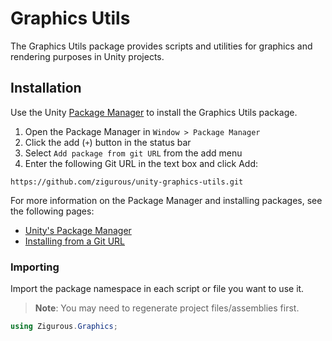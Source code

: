 # Graphics Utils

The Graphics Utils package provides scripts and utilities for graphics and rendering purposes in Unity projects.

## Installation

Use the Unity [Package Manager](https://docs.unity3d.com/Manual/upm-ui.html) to install the Graphics Utils package.

1. Open the Package Manager in `Window > Package Manager`
2. Click the add (`+`) button in the status bar
3. Select `Add package from git URL` from the add menu
4. Enter the following Git URL in the text box and click Add:

```http
https://github.com/zigurous/unity-graphics-utils.git
```

For more information on the Package Manager and installing packages, see the following pages:

- [Unity's Package Manager](https://docs.unity3d.com/Manual/Packages.html)
- [Installing from a Git URL](https://docs.unity3d.com/Manual/upm-ui-giturl.html)

### Importing

Import the package namespace in each script or file you want to use it.

> **Note**: You may need to regenerate project files/assemblies first.

```csharp
using Zigurous.Graphics;
```
